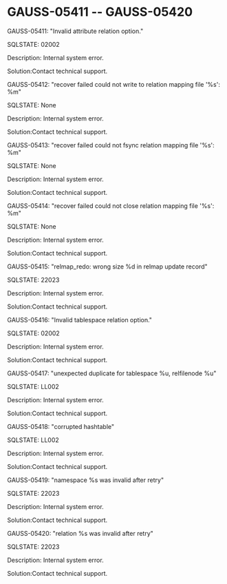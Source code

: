 # GAUSS-05411 -- GAUSS-05420<a name="EN-US_TOPIC_0302073238"></a>

GAUSS-05411: "Invalid attribute relation option."

SQLSTATE: 02002

Description: Internal system error.

Solution:Contact technical support.

GAUSS-05412: "recover failed could not write to relation mapping file '%s': %m"

SQLSTATE: None

Description: Internal system error.

Solution:Contact technical support.

GAUSS-05413: "recover failed could not fsync relation mapping file '%s': %m"

SQLSTATE: None

Description: Internal system error.

Solution:Contact technical support.

GAUSS-05414: "recover failed could not close relation mapping file '%s': %m"

SQLSTATE: None

Description: Internal system error.

Solution:Contact technical support.

GAUSS-05415: "relmap\_redo: wrong size %d in relmap update record"

SQLSTATE: 22023

Description: Internal system error.

Solution:Contact technical support.

GAUSS-05416: "Invalid tablespace relation option."

SQLSTATE: 02002

Description: Internal system error.

Solution:Contact technical support.

GAUSS-05417: "unexpected duplicate for tablespace %u, relfilenode %u"

SQLSTATE: LL002

Description: Internal system error.

Solution:Contact technical support.

GAUSS-05418: "corrupted hashtable"

SQLSTATE: LL002

Description: Internal system error.

Solution:Contact technical support.

GAUSS-05419: "namespace %s was invalid after retry"

SQLSTATE: 22023

Description: Internal system error.

Solution:Contact technical support.

GAUSS-05420: "relation %s was invalid after retry"

SQLSTATE: 22023

Description: Internal system error.

Solution:Contact technical support.

